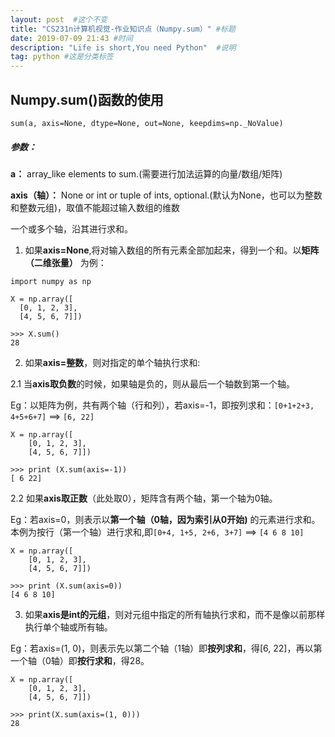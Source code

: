 ```yaml
---
layout: post  #这个不变
title: "CS231n计算机视觉-作业知识点（Numpy.sum）" #标题
date: 2019-07-09 21:43 #时间
description: "Life is short,You need Python"  #说明
tag: python #这是分类标签
---
```


## Numpy.sum()函数的使用
`sum(a, axis=None, dtype=None, out=None, keepdims=np._NoValue)`
##### 参数：

**a：** array_like elements to sum.(需要进行加法运算的向量/数组/矩阵)

**axis（轴）：** None or int or tuple of ints, optional.(默认为None，也可以为整数和整数元组)，取值不能超过输入数组的维数

一个或多个轴，沿其进行求和。

1. 如果**axis=None**,将对输入数组的所有元素全部加起来，得到一个和。以**矩阵（二维张量）** 为例：
```
import numpy as np

X = np.array([
  [0, 1, 2, 3],
  [4, 5, 6, 7]])

>>> X.sum()
28
```
2. 如果**axis=整数**，则对指定的单个轴执行求和:

2.1 当**axis取负数**的时候，如果轴是负的，则从最后一个轴数到第一个轴。

Eg：以矩阵为例，共有两个轴（行和列），若axis=-1，即按列求和：`[0+1+2+3, 4+5+6+7]` ==> `[6, 22]`
```
X = np.array([
    [0, 1, 2, 3],
    [4, 5, 6, 7]])

>>> print (X.sum(axis=-1))
[ 6 22]
```

2.2 如果**axis取正数**（此处取0），矩阵含有两个轴，第一个轴为0轴。

Eg：若axis=0，则表示以**第一个轴（0轴，因为索引从0开始)** 的元素进行求和。本例为按行（第一个轴）进行求和,即`[0+4, 1+5, 2+6, 3+7]` ==> `[4 6 8 10]`
```
X = np.array([
    [0, 1, 2, 3],
    [4, 5, 6, 7]])

>>> print (X.sum(axis=0))
[4 6 8 10]
```

3. 如果**axis是int的元组**，则对元组中指定的所有轴执行求和，而不是像以前那样执行单个轴或所有轴。

Eg：若axis=(1, 0)，则表示先以第二个轴（1轴）即**按列求和**，得[6, 22]，再以第一个轴（0轴）即**按行求和**，得28。
```
X = np.array([
    [0, 1, 2, 3],
    [4, 5, 6, 7]])

>>> print(X.sum(axis=(1, 0)))
28
```
